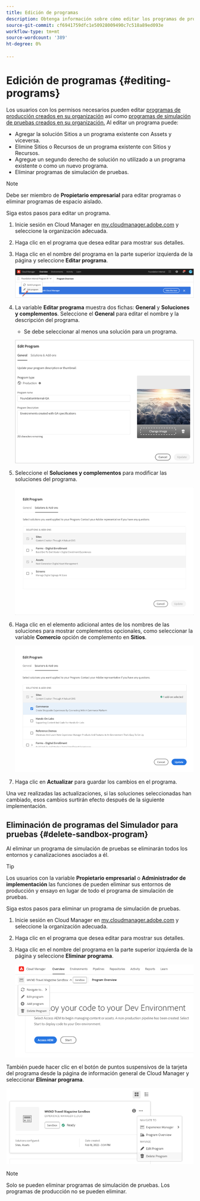 ```yaml
---
title: Edición de programas
description: Obtenga información sobre cómo editar los programas de producción y de simulación de pruebas para ajustar sus opciones después de crearlas.
source-git-commit: cf6941759dfc1e50928009490c7c518a89ed093e
workflow-type: tm+mt
source-wordcount: '389'
ht-degree: 0%

---
```



# Edición de programas {#editing-programs}

Los usuarios con los permisos necesarios pueden editar [programas de producción creados en su organización](creating-production-programs.md) así como [programas de simulación de pruebas creados en su organización.](creating-sandbox-programs.md) Al editar un programa puede:

* Agregar la solución Sitios a un programa existente con Assets y viceversa.
* Elimine Sitios o Recursos de un programa existente con Sitios y Recursos.
* Agregue un segundo derecho de solución no utilizado a un programa existente o como un nuevo programa.
* Eliminar programas de simulación de pruebas.

>[!NOTE]
>
>Debe ser miembro de **Propietario empresarial** para editar programas o eliminar programas de espacio aislado.

Siga estos pasos para editar un programa.

1. Inicie sesión en Cloud Manager en [my.cloudmanager.adobe.com](https://my.cloudmanager.adobe.com/) y seleccione la organización adecuada.

1. Haga clic en el programa que desea editar para mostrar sus detalles.

1. Haga clic en el nombre del programa en la parte superior izquierda de la página y seleccione **Editar programa**.

   ![Opción Editar programa](assets/edit-program-overview.png)

1. La variable **Editar programa** muestra dos fichas: **General** y **Soluciones y complementos**. Seleccione el **General** para editar el nombre y la descripción del programa.

   * Se debe seleccionar al menos una solución para un programa.

   ![Ficha General](assets/edit-program-prod1.png)

1. Seleccione el **Soluciones y complementos** para modificar las soluciones del programa.

   ![Seleccionar soluciones](assets/edit-prg.png)

1. Haga clic en el elemento adicional antes de los nombres de las soluciones para mostrar complementos opcionales, como seleccionar la variable **Comercio** opción de complemento en **Sitios**.

   ![Editar complementos](assets/edit-program-add-on.png)

1. Haga clic en **Actualizar** para guardar los cambios en el programa.

Una vez realizadas las actualizaciones, si las soluciones seleccionadas han cambiado, esos cambios surtirán efecto después de la siguiente implementación.

## Eliminación de programas del Simulador para pruebas {#delete-sandbox-program}

Al eliminar un programa de simulación de pruebas se eliminarán todos los entornos y canalizaciones asociados a él.

>[!TIP]
>
>Los usuarios con la variable **Propietario empresarial** o **Administrador de implementación** las funciones de pueden eliminar sus entornos de producción y ensayo en lugar de todo el programa de simulación de pruebas.

Siga estos pasos para eliminar un programa de simulación de pruebas.

1. Inicie sesión en Cloud Manager en [my.cloudmanager.adobe.com](https://my.cloudmanager.adobe.com/) y seleccione la organización adecuada.

1. Haga clic en el programa que desea editar para mostrar sus detalles.

1. Haga clic en el nombre del programa en la parte superior izquierda de la página y seleccione **Eliminar programa**.

   ![Opción Eliminar programa](assets/delete-sandbox1.png)

También puede hacer clic en el botón de puntos suspensivos de la tarjeta del programa desde la página de información general de Cloud Manager y seleccionar **Eliminar programa**.

![Eliminar entorno limitado de la tarjeta de programa](assets/delete-sandbox2.png)

>[!NOTE]
>
>Solo se pueden eliminar programas de simulación de pruebas. Los programas de producción no se pueden eliminar.